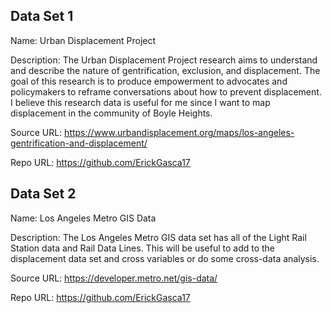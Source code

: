 ## Data Set 1
Name: Urban Displacement Project 

Description: The Urban Displacement Project research aims to understand and describe the nature of gentrification, exclusion, and displacement. The goal of this research is to produce empowerment to advocates and policymakers to reframe conversations about how to prevent displacement. I believe this research data is useful for me since I want to map displacement in the community of Boyle Heights.   

Source URL: https://www.urbandisplacement.org/maps/los-angeles-gentrification-and-displacement/

Repo URL: https://github.com/ErickGasca17

## Data Set 2 

Name: Los Angeles Metro GIS Data 

Description: The Los Angeles Metro GIS data set has all of the Light Rail Station data and Rail Data Lines. This will be useful to add to the displacement data set and cross variables or do some cross-data analysis. 

Source URL: https://developer.metro.net/gis-data/

Repo URL: https://github.com/ErickGasca17
